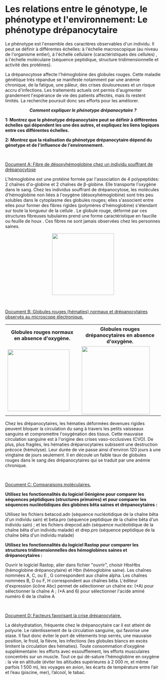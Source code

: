 # Les relations entre le génotype, le phénotype et l'environnement: Le phénotype drépanocytaire

Le phénotype est l'ensemble des caractères observables d'un individu. Il peut se définir à différentes échelles: à l'échelle macroscopique (au niveau de l'organisme entier), à l'échelle cellulaire (caractéristiques des cellules) , à l'échelle moléculaire (séquence peptidique, structure tridimensionnelle et activité des protéines). 

La drépanocytose affecte l'hémoglobine des globules rouges. Cette maladie génétique très répandue se manifeste notamment par une anémie chronique, de la fatigue, une pâleur, des crises douloureuses et un risque accru d'infections. Les traitements actuels ont permis d'augmenter grandement l'espérance de vie des patients affectés, mais ils restent limités. La recherche poursuit donc ses efforts pour les améliorer.

***<p align=center>Comment expliquer le phénotype drépanocytaire ?</p>***

**1: Montrez que le phénotype drépanocytaire peut se définir à différentes échelles qui dépendent les une des autres, et expliquez les liens logiques entre ces différentes échelles.**

**2: Montrez que la réalisation du phénotype drépanocytaire dépend du génotype et de l'influence de l'environnement.**

<p><br></p>

<p style="text-decoration:underline;">Document A: Fibre de désoxyhémoglobine chez un individu souffrant de drépanocytose</p>

L'hémoglobine est une protéine formée par l'association de 4 polypeptides: 2 chaînes d'α-globine et 2 chaînes de β-globine. Elle transporte l'oxygène dans le sang. Chez les individus souffrant de drépanocytose, les molécules d'hémoglobine non liées à l'oxygène (désoxyhémoglobine) sont très peu solubles dans le cytoplasme des globules rouges; elles s'associent entre elles pour former des fibres rigides (polymères d'hémoglobine) s'étendant sur toute la longueur de la cellule . Le globule rouge, déformé par ces structures fibreuses tubulaires prend une forme caractéristique en faucille ou feuille de houx . Ces fibres ne sont jamais observées chez les personnes saines.

<div align=center><a href="https://ipfs.io/ipfs/QmZymeEKRRjFZHBje2xF6qU4XkTGU9bSGitqT9woSz3E8R"><img src="https://ipfs.io/ipfs/QmZymeEKRRjFZHBje2xF6qU4XkTGU9bSGitqT9woSz3E8R"  width=200></a></div>

<p><br></p>

<p style="text-decoration:underline;">Document B: Globules rouges (hématies) normaux et drépanocytaires observés au microscope électronique.</p>


<div align=center>
<table>

<tr><th>Globules rouges normaux en absence d'oxygène.</th><th>Globules rouges drépanocytaires en absence d'oxygène. </th></tr>

<tr>

<td><a href="https://ipfs.io/ipfs/QmQ4tLyKfaMjz3TE6M2SJZjf74gqaFxaxEmHrLCdyZPqEB"><img src="https://ipfs.io/ipfs/QmQ4tLyKfaMjz3TE6M2SJZjf74gqaFxaxEmHrLCdyZPqEB"  width=200></a></td>

<td><a href="https://ipfs.io/ipfs/QmUHksUTmJRJRBFpEW9WcYqUi5iaaXLDUzmtxrMSPVVE7J"><img src="https://ipfs.io/ipfs/QmUHksUTmJRJRBFpEW9WcYqUi5iaaXLDUzmtxrMSPVVE7J"  width=220></a></td>

</tr>

</table>
</div>

Chez les drépanocytaires, les hématies déformées devenues rigides peuvent bloquer la circulation du sang à travers les petits vaisseaux sanguins et compromettre l'oxygénation des tissus. Cette mauvaise circulation sanguine est à l'origine des crises vaso-occlusives (CVO). De plus, plus fragiles, les hématies drépanocytaires subissent une destruction précoce (hémolyse). Leur durée de vie passe ainsi d'environ 120 jours à une vingtaine de jours seulement. Il en découle un faible taux de globules rouges dans le sang des drépanocytaires qui se traduit par une anémie chronique.

<p><br></p>

<p style="text-decoration:underline;">Document C: Comparaisons moléculaires.</p>

**Utilisez les fonctionnalités du logiciel Génigène pour comparer les séquences péptidiques (structures primaires) et pour comparer les séquences nucléotidiques des globines bêta saines et drépanocytaires :**

Utilisez les fichiers betacod.adn (séquence nucléotidique de la chaîne bêta d'un individu sain) et beta.pro (séquence peptidique de la chaîne bêta d'un individu sain) ; et les fichiers drepcod.adn (séquence nucléotidique de la chaîne bêta d'un individu malade) et drep.pro (séquence peptidique de la chaîne bêta d'un individu malade)

**Utilisez les fonctionnalités du logiciel Rastop pour comparer les structures tridimensionnelles des hémoglobines saines et drépanocytaires :**

Ouvrir le logiciel Rastop, aller dans fichier "ouvrir", choisir HbsHbs (hémoglobine drépanocytaire) et Hbn (hémoglobine saine). Les chaînes nommées A, C, ou E , G correspondent aux chaîne alpha. Les chaînes nommées B, D ou F, H correspondent aux chaînes bêta. L'éditeur d'expression (icône Abc) permet de sélectionner un chaîne ex: (*A) pour sélectionner la chaîne A ; (*A and 6) pour sélectionner l'acide aminé numéro 6 de la chaîne A 

<p><br></p>

<p style="text-decoration:underline;">Document D: Facteurs favorisant la crise drépanocytaire.</p>

La déshydratation, fréquente chez le drépanocytaire car il est atteint de polyurie. Le ralentissement de la circulation sanguine, qui favorise une stase. Il faut donc éviter le port de vêtements trop serrés, une mauvaise position, le froid, la fièvre, les infections (les globules blancs en excès limitent la circulation des hématies). Toute consommation d’oxygène supplémentaire: les efforts avec essoufflement, les efforts musculaires concentrés sur un muscle. Tout ce qui dé-sature l’hémoglobine en oxygène : la vie en altitude (éviter les altitudes supérieures à 2 000 m, et même parfois 1 500 m), les voyages en avion, les écarts de température entre l’air et l’eau (piscine, mer), l’alcool, le tabac.
